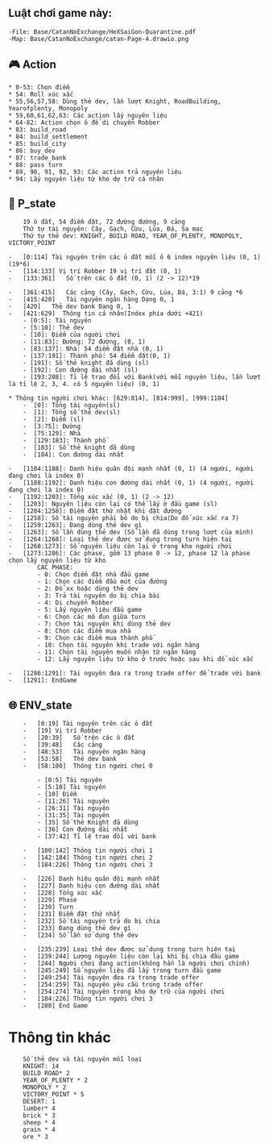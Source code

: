 
##  Luật chơi game này:
    -File: Base/CatanNoExchange/HeXSaiGon-Quarantine.pdf
    -Map: Base/CatanNoExchange/catan-Page-4.drawio.png

##  :video_game: Action
    * 0-53: Chọn điểm
    * 54: Roll xúc xắc
    * 55,56,57,58: Dùng thẻ dev, lần lượt Knight, RoadBuilding, Yearofplenty, Monopoly
    * 59,60,61,62,63: Các action lấy nguyên liệu
    * 64-82: Action chọn ô để di chuyển Robber
    * 83: build_road
    * 84: build_settlement
    * 85: build_city
    * 86: buy_dev
    * 87: trade_bank
    * 88: pass turn
    * 89, 90, 91, 92, 93: Các action trả nguyên liệu
    * 94: Lấy nguyên liệu từ kho dự trữ cá nhân



##  :bust_in_silhouette: P_state

        19 ô đất, 54 điểm đặt, 72 đường đường, 9 cảng
        Thứ tự tài nguyên: Cây, Gạch, Cừu, Lúa, Đá, Sa mạc
        Thứ tự thẻ dev: KNIGHT, BUILD ROAD, YEAR_OF_PLENTY, MONOPOLY, VICTORY_POINT

    -   [0:114] Tài nguyên trên các ô đất mỗi ô 6 index nguyên liệu (0, 1) (19*6)
    -   [114:133] Vị trí Robber 19 vị trí đặt (0, 1)
    -   [133:361]   Số trên các ô đất (0, 1) (2 -> 12)*19

    -   [361:415]   Các cảng (Cây, Gạch, Cừu, Lúa, Đá, 3:1) 9 cảng *6
    -   [415:420]   Tài nguyên ngân hàng Dạng 0, 1
    -   [420]   Thẻ dev bank Dạng 0, 1
    -   [421:629]  Thông tin cá nhân(Index phía dưới +421)
        - [0:5]: Tài nguyên
        - [5:10]: Thẻ dev
        - [10]: Điểm của người chơi
        - [11:83]: Đường: 72 đường, (0, 1)
        - [83:137]: Nhà: 54 điểm đặt nhà (0, 1)
        - [137:191]: Thành phố: 54 điểm đặt(0, 1)
        - [191]: Số thẻ knight đã dùng (sl)
        - [192]: Con đường dài nhất (sl)
        - [193:208]: Tỉ lệ trao đổi với Bank(với mỗi nguyên liệu, lần lượt là tỉ lệ 2, 3, 4. có 5 nguyên liệu) (0, 1)

    * Thông tin người chơi khác: [629:814], [814:999], [999:1184]
        -  [0]: Tổng tài nguyên(sl)
        -  [1]: Tổng số thẻ dev(sl)
        -  [2]: Điểm (sl)
        -  [3:75]: Đường
        -  [75:129]: Nhà
        -  [129:183]: Thành phố
        -  [183]: Số thẻ knight đã dùng
        -  [184]: Con đường dài nhất

    -   [1184:1188]: Danh hiệu quân đội mạnh nhất (0, 1) (4 người, người đang chơi là index 0)
    -   [1188:1192]: Danh hiệu con đường dài nhất (0, 1) (4 người, người đang chơi là index 0)
    -   [1192:1203]: Tổng xúc xắc (0, 1) (2 -> 12)
    -   [1203]: Nguyên liệu còn lại có thể lấy ở đầu game (sl)
    -   [1204:1258]: Điểm đặt thứ nhất khi đặt đường
    -   [1258]: Số tài nguyên phải bỏ do bị chia(Do đổ xúc xắc ra 7)
    -   [1259:1263]: Đang dùng thẻ dev gì
    -   [1263]: Số lần dùng thẻ dev (Số lần đã dùng trong lượt của mình)
    -   [1264:1268]: Loại thẻ dev được sử dụng trong turn hiện tại
    -   [1268:1273]: Số nguyên liệu còn lại ở trong kho người chơi
    -   [1273:1286]: Các phase, gồm 13 phase 0 -> 12, phase 12 là phase chọn lấy nguyên liệu từ kho
            CÁC PHASE: 
            - 0: Chọn điểm đặt nhà đầu game
            - 1: Chọn các điểm đầu mút của đường
            - 2: Đổ xx hoặc dùng thẻ dev
            - 3: Trả tài nguyên do bị chia bài
            - 4: Di chuyển Robber
            - 5: Lấy nguyên liệu đầu game
            - 6: Chọn các mô đun giữa turn
            - 7: Chọn tài nguyên khi dùng thẻ dev
            - 8: Chọn các điểm mua nhà
            - 9: Chọn các điểm mua thành phố
            - 10: Chọn tài nguyên khi trade với ngân hàng
            - 11: Chọn tài nguyên muốn nhận từ ngân hàng
            - 12: Lấy nguyên liệu từ kho ở trước hoặc sau khi đổ xúc xắc
    
    -   [1286:1291]: Tài nguyên đưa ra trong trade offer để trade với bank
    -   [1291]: EndGame


##  :globe_with_meridians: ENV_state

        -   [0:19] Tài nguyên trên các ô đất
        -   [19] Vị trí Robber
        -   [20:39]   Số trên các ô đất
        -   [39:48]   Các cảng
        -   [48:53]   Tài nguyên ngân hàng
        -   [53:58]   Thẻ dev bank
        -   [58:100]  Thông tin người chơi 0

            - [0:5] Tài nguyên
            - [5:10] Tài nguyên
            - [10] Điểm
            - [11:26] Tài nguyên
            - [26:31] Tài nguyên
            - [31:35] Tài nguyên
            - [35] Số thẻ Knight đã dùng
            - [36] Con đường dài nhất 
            - [37:42] Tỉ lệ trao đổi với bank

        -   [100:142] Thông tin người chơi 1
        -   [142:184] Thông tin người chơi 2
        -   [184:226] Thông tin người chơi 3

        -   [226] Danh hiệu quân đội mạnh nhất
        -   [227] Danh hiệu con đường dài nhất
        -   [228] Tổng xúc xắc
        -   [229] Phase
        -   [230] Turn
        -   [231] Điểm đặt thứ nhất
        -   [232] Số tài nguyên trả do bị chia
        -   [233] Đang dùng thẻ dev gì
        -   [234] Số lần sử dụng thẻ dev

        -   [235:239] Loại thẻ dev được sử dụng trong turn hiện tại
        -   [239:244] Lượng nguyên liệu còn lại khi bị chia đầu game
        -   [244] Người chơi đang action(không hẳn là người chơi chính)
        -   [245:249] Số nguyên liệu đã lấy trong turn đầu game
        -   [249:254] Tài nguyên đưa ra trong trade offer
        -   [254:259] Tài nguyên yêu cầu trong trade offer
        -   [254:274] Tài nguyên trong kho dự trữ của người chơi
        -   [184:226] Thông tin người chơi 3
        -   [280] End Game

#  Thông tin khác
        Số thẻ dev và tài nguyên mỗi loại
        KNIGHT: 14
        BUILD ROAD* 2
        YEAR_OF_PLENTY * 2
        MONOPOLY * 2
        VICTORY_POINT * 5
        DESERT: 1
        lumber* 4
        brick * 3
        sheep * 4
        grain * 4
        ore * 3